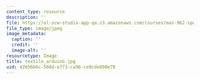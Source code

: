 ```yaml
---
content_type: resource
description: ''
file: https://ol-ocw-studio-app-qa.s3.amazonaws.com/courses/mas-962-special-topics-new-textiles-spring-2010/42656b6c560de773ca96ce9cde898e78_textile_arduino.jpg
file_type: image/jpeg
image_metadata:
  caption: ''
  credit: ''
  image-alt: ''
resourcetype: Image
title: textile_arduino.jpg
uid: 42656b6c-560d-e773-ca96-ce9cde898e78
---
```

